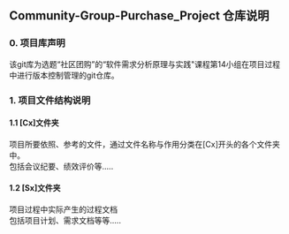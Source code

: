 ## Community-Group-Purchase_Project 仓库说明


### <b>0. 项目库声明</b>
<p>该git库为选题“社区团购”的“软件需求分析原理与实践"课程第14小组在项目过程中进行版本控制管理的git仓库。</p>

### <b>1. 项目文件结构说明</b>

#### <b>1.1 [Cx]文件夹</b>
<p>项目所要依照、参考的文件，通过文件名称与作用分类在[Cx]开头的各个文件夹中。<br>
包括会议纪要、绩效评价等.....</p>

#### <b>1.2 [Sx]文件夹</b>
<p>项目过程中实际产生的过程文档<br>
包括项目计划、需求文档等等.....</p>

